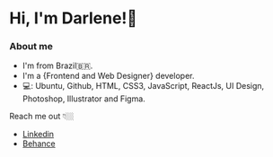 #  Hi, I'm Darlene!👋

### About me
- I'm from Brazil🇧🇷.
- I'm a {Frontend and Web Designer} developer.
- 💻: Ubuntu, Github, HTML, CSS3, JavaScript, ReactJs, UI Design, Photoshop, Illustrator and Figma.


Reach me out 👇🏼
- [Linkedin](https://www.linkedin.com/in/darlene-pereira/)
- [Behance](https://www.behance.net/darleneplima)



<!--
**darlenepereira/darlenepereira** is a ✨ _special_ ✨ repository because its `README.md` (this file) appears on your GitHub profile.

Here are some ideas to get you started:

- 🔭 I’m currently working on ...
- 🌱 I’m currently learning ...
- 👯 I’m looking to collaborate on ...
- 🤔 I’m looking for help with ...
- 💬 Ask me about ...
- 📫 How to reach me: ...
- 😄 Pronouns: ...
- ⚡ Fun fact: ...
-->
